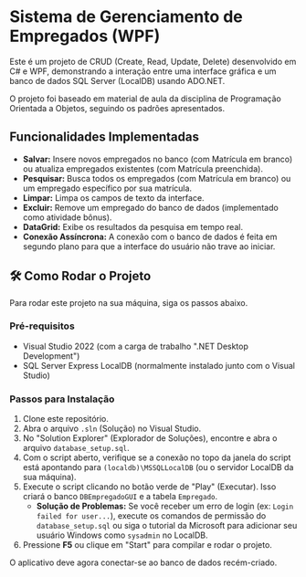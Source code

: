 # Sistema de Gerenciamento de Empregados (WPF)

Este é um projeto de CRUD (Create, Read, Update, Delete) desenvolvido em C# e WPF, demonstrando a interação entre uma interface gráfica e um banco de dados SQL Server (LocalDB) usando ADO.NET.

O projeto foi baseado em material de aula da disciplina de Programação Orientada a Objetos, seguindo os padrões apresentados.

## Funcionalidades Implementadas

* **Salvar:** Insere novos empregados no banco (com Matrícula em branco) ou atualiza empregados existentes (com Matrícula preenchida).
* **Pesquisar:** Busca todos os empregados (com Matrícula em branco) ou um empregado específico por sua matrícula.
* **Limpar:** Limpa os campos de texto da interface.
* **Excluir:** Remove um empregado do banco de dados (implementado como atividade bônus).
* **DataGrid:** Exibe os resultados da pesquisa em tempo real.
* **Conexão Assíncrona:** A conexão com o banco de dados é feita em segundo plano para que a interface do usuário não trave ao iniciar.

## 🛠️ Como Rodar o Projeto

Para rodar este projeto na sua máquina, siga os passos abaixo.

### Pré-requisitos

* Visual Studio 2022 (com a carga de trabalho ".NET Desktop Development")
* SQL Server Express LocalDB (normalmente instalado junto com o Visual Studio)

### Passos para Instalação

1.  Clone este repositório.
2.  Abra o arquivo `.sln` (Solução) no Visual Studio.
3.  No "Solution Explorer" (Explorador de Soluções), encontre e abra o arquivo `database_setup.sql`.
4.  Com o script aberto, verifique se a conexão no topo da janela do script está apontando para `(localdb)\MSSQLLocalDB` (ou o servidor LocalDB da sua máquina).
5.  Execute o script clicando no botão verde de "Play" (Executar). Isso criará o banco `DBEmpregadoGUI` e a tabela `Empregado`.
    * **Solução de Problemas:** Se você receber um erro de login (ex: `Login failed for user...`), execute os comandos de permissão do `database_setup.sql` ou siga o tutorial da Microsoft para adicionar seu usuário Windows como `sysadmin` no LocalDB.
6.  Pressione **F5** ou clique em "Start" para compilar e rodar o projeto.

O aplicativo deve agora conectar-se ao banco de dados recém-criado.
